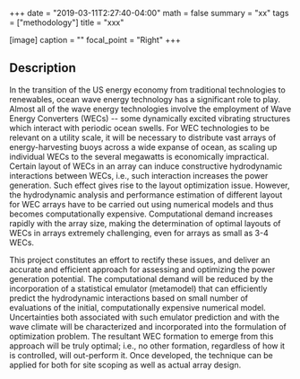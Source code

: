 +++
date = "2019-03-11T2:27:40-04:00"
math = false
summary = "xx"
tags = ["methodology"]
title = "xxx"

[image]
  caption = ""
  focal_point = "Right"
+++

## Description
In the transition of the US energy economy from traditional technologies to renewables, ocean wave energy technology has a significant role to play. Almost all of the wave energy technologies involve the employment of Wave Energy Converters (WECs) -- some dynamically excited vibrating structures which interact with periodic ocean swells. For WEC technologies to be relevant on a utility scale, it will be necessary to distribute vast arrays of energy-harvesting buoys across a wide expanse of ocean, as scaling up individual WECs to the several megawatts is economically impractical. Certain layout of WECs in an array can induce constructive hydrodynamic interactions between WECs, i.e., such interaction increases the power generation. Such effect gives rise to the layout optimization issue. However, the hydrodynamic analysis and performance estimation of different layout for WEC arrays have to be carried out using numerical models and thus becomes computationally expensive. Computational demand increases rapidly with the array size, making the determination of optimal layouts of WECs in arrays extremely challenging, even for arrays as small as 3-4 WECs.

This project constitutes an effort to rectify these issues, and deliver an accurate and efficient approach for assessing and optimizing the power generation potential. The computational demand will be reduced by the incorporation of a statistical emulator (metamodel) that can efficiently predict the hydrodynamic interactions based on small number of evaluations of the initial, computationally expensive numerical model. Uncertainties both associated with such emulator prediction and with the wave climate will be characterized and incorporated into the formulation of optimization problem. The resultant WEC formation to emerge from this approach will be truly optimal; i.e., no other formation, regardless of how it is controlled, will out-perform it. Once developed, the technique can be applied for both for site scoping as well as actual array design.
